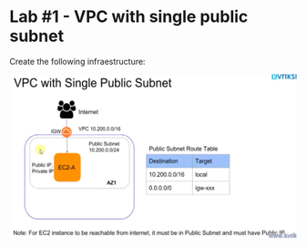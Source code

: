 # Lab #1 - VPC with single public subnet

Create the following infraestructure:

![01-lba](../images/01-vpc-single-public-subnet.png)
